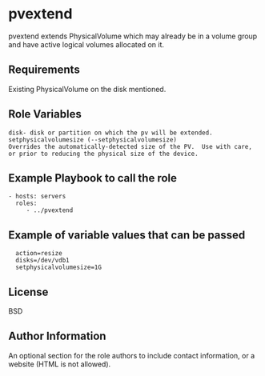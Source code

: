 pvextend
=========
pvextend extends PhysicalVolume which may already be in a volume group and have active logical volumes allocated on it.

Requirements
------------
Existing PhysicalVolume on the disk mentioned.

Role Variables
--------------
    disk- disk or partition on which the pv will be extended.
    setphysicalvolumesize (--setphysicalvolumesize)
    Overrides the automatically-detected size of the PV.  Use with care, or prior to reducing the physical size of the device.

<!-- Dependencies
------------

A list of other roles hosted on Galaxy should go here, plus any details in regards to parameters that may need to be set for other roles, or variables that are used from other roles. -->

Example Playbook to call the role
---------------------------------
    - hosts: servers
      roles:
         - ../pvextend

Example of variable values that can be passed
---------------------------------------------
      action=resize
      disks=/dev/vdb1
      setphysicalvolumesize=1G

License
-------

BSD

Author Information
------------------

An optional section for the role authors to include contact information, or a website (HTML is not allowed).

